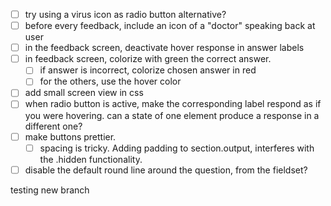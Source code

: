 - [ ] try using a virus icon as radio button alternative?
- [ ] before every feedback, include an icon of a "doctor" speaking back at user
- [ ] in the feedback screen, deactivate hover response in answer labels
- [ ] in feedback screen, colorize with green the correct answer.
    - [ ] if answer is incorrect, colorize chosen answer in red
    - [ ] for the others, use the hover color
- [ ] add small screen view in css
- [ ] when radio button is active, make the corresponding label respond as if you were hovering. can a state of one element produce a response in a different one?
- [ ] make buttons prettier.
    - [ ] spacing is tricky. Adding padding to section.output, interferes with the .hidden functionality.
- [ ] disable the default round line around the question, from the fieldset?

testing new branch